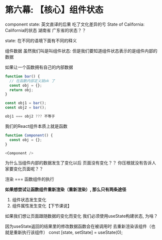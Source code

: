 # 第六幕: 【核心】组件状态

component state: 英文直译的后果 吃了文化差异的亏
State of California: California的状态  湖南省 广东省的状态？？

state: 在不同的语境下面有不同的释义

组件数据 虽然我们叫是叫组件状态: 但是我们要知道组件状态表示的是组件内部的数据


如果让一个函数拥有自己的内部数据

```js
function bar() {
  // 在函数内部定义就ok 了
  const obj = {};
  return obj;
}

const obj1 = bar();
const obj2 = bar();

obj1 === obj2 ??? 不等于
```

我们的React组件本质上就是函数

```js
function Component() {
  const obj = {};
}

<Component />
```

为什么当组件内部的数据发生了变化以后 页面没有变化？？ 你压根就没有告诉人家要变化页面呢？？

渲染 === 函数组件的执行

**如果想尝试让函数组件重新渲染（重新渲染）, 那么只有两条途径**
1. 组件状态发生变化
2. 组件属性发生变化【下节课说】


如果我们想让页面跟随数据的变化而变化 我们必须使用useState构建状态, 为啥？

因为useState返回的结果里的修改数据函数会在被调用时 去重新渲染该组件（也就是重新执行该组件）
const [state, setState] = useState(0);